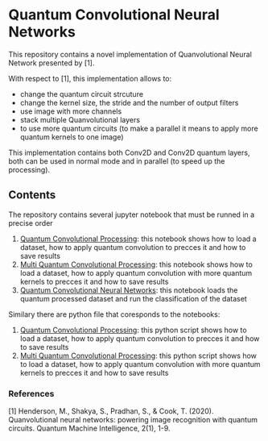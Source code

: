 # Quantum Convolutional Neural Networks

This repository contains a novel implementation of Quanvolutional Neural Network presented by [1]. 

With respect to [1], this implementation allows to:

-  change the quantum circuit strcuture
-  change the kernel size, the stride and the number of output filters
-  use image with more channels
-  stack multiple Quanvolutional layers
-  to use more quantum circuits (to make a parallel it means to apply more quantum kernels to one image)

This implementation contains both Conv2D and Conv2D quantum layers, both can be used in normal mode and in parallel (to speed up the processing).


## Contents

The repository contains several jupyter notebook that must be runned in a precise order

1. [Quantum Convolutional Processing](QuantumConvolutionalProcessing.ipynb): this notebook shows how to load a dataset, how to apply quantum convolution to precces it and how to save results
2. [Multi Quantum Convolutional Processing](MultiQuantumConvolutionalProcessing.ipynb): this notebook shows how to load a dataset, how to apply quantum convolution with more quantum kernels to precces it and how to save results
3. [Quantum Convolutional Neural Networks](QuantumConvolutionalNeuralNetworks.ipynb): this notebook loads the quantum processed dataset and run the classification of the dataset


Similary there are python file that coresponds to the notebooks:

1. [Quantum Convolutional Processing](qconv-1cXdataset.py): this python script shows how to load a dataset, how to apply quantum convolution to precces it and how to save results
2. [Multi Quantum Convolutional Processing](qconv-1cXclass.py): this python script shows how to load a dataset, how to apply quantum convolution with more quantum kernels to precces it and how to save results



### References

[1] Henderson, M., Shakya, S., Pradhan, S., & Cook, T. (2020). Quanvolutional neural networks: powering image recognition with quantum circuits. Quantum Machine Intelligence, 2(1), 1-9.

